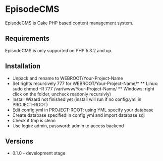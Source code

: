 EpisodeCMS
==========
EpisodeCMS is Cake PHP based content management system.


Requirements
------------
EpisodeCMS is only supported on PHP 5.3.2 and up.


Installation
------------
* Unpack and rename to WEBROOT/Your-Project-Name
* Set rights recursively 777 for WEBROOT/Your-Project-Name/*
** Linux: sudo chmod -R 777 /var/www/Your-Project-Name/
** Windows: right click on the folder, uncheck readonly recursivly)
* Install Wizard not finished yet (install will run if no config.yml in PROJECT-ROOT)
* Edit config.yml in PROJECT-ROOT: using YML specify your database
* Create database specified in config.yml and import database.sql
* Check if tmp is clean
* Use login: admin, password: admin to access backend

Versions
--------
 * 0.1.0 - development stage
